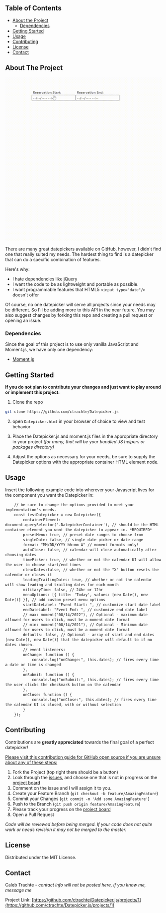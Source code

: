 <!-- TABLE OF CONTENTS -->
## Table of Contents

* [About the Project](#about-the-project)
  * [Dependencies](#Dependencies)
* [Getting Started](#getting-started)
* [Usage](#usage)
* [Contributing](#contributing)
* [License](#license)
* [Contact](#contact)


<!-- ABOUT THE PROJECT -->
## About The Project

![DatepickerV1 0 0](https://github.com/ctrachte/Datepicker.js/blob/65613f45108fb9f3d29162b277064d9ef489f54c/Datepicker_V1.0.0.gif)

There are many great datepickers available on GitHub, however, I didn't find one that really suited my needs. The hardest thing to find is a datepicker that can do a specific combination of features.

Here's why:
* I hate dependencies like jQuery
* I want the code to be as lightweight and portable as possible.
* I want programmable features that HTML5 `<input type="date"/>` doesn't offer 

Of course, no one datepicker will serve all projects since your needs may be different. So I'll be adding more to this API in the near future. You may also suggest changes by forking this repo and creating a pull request or opening an issue.

### Dependencies

Since the goal of this project is to use only vanilla JavaScript and Moment.js, we have only one dependency:
* [Moment.js](https://www.momentjs.com/)

<!-- GETTING STARTED -->
## Getting Started
**If you do not plan to contribute your changes and just want to play around or implement this project:**
1. Clone the repo
```sh
git clone https://github.com/ctrachte/Datepicker.js
```
2. open `Datepicker.html` in your browser of choice to view and test behavior
3. Place the Datepicker.js and moment.js files in the appropriate directory in your project *(for many, that will be your bundled JS helpers or packages directory)*

5. Adjust the options as necessary for your needs, be sure to supply the Datepicker options with the appropriate container HTML element node.

<!-- USAGE EXAMPLES -->
## Usage

Insert the following example code into wherever your Javascript lives for the component you want the Datepicker in:
```
    // be sure to change the options provided to meet your implementation's needs.
    const testDatepicker = new Datepicker({
        containerElement: document.querySelector('.DatepickerContainer'), // should be the HTML container element you want the datepicker to appear in. *REQUIRED*
        presetMenu: true, // preset date ranges to choose from
        singleDate: false, // single date picker or date range
        format: "MM/DD/YYYY hh:mm A" // moment formats only!
        autoClose: false, // calendar will close automatically after choosing dates
        timePicker: true, // whether or not the calendar UI will allow the user to choose start/end times
        clearDates:false, // whether or not the "X" button resets the calendar or closes it
        leadingTrailingDates: true, // whether or not the calendar will show leading and trailing dates for each month
        militaryTime: false, // 24hr or 12hr
        menuOptions: [{ title: 'Today', values: [new Date(), new Date()] }], // add custom preset menu options
        startDateLabel: "Event Start: ", // customize start date label
        endDateLabel: "Event End: ", // customize end date label
        // max: moment("08/14/2022"), // Optional - maximum date allowed for users to click, must be a moment date format
        // min: moment("08/14/2021"), // Optional - Minimum date allowed for users to click, must be a moment date format
        defaults: false, // Optional - array of start and end dates [new Date(), new Date()] that the datepicker will default to if no dates chosen.
        // event listeners:
        onChange: function () {
            console.log("onChange:", this.dates); // fires every time a date or time is changed
        },
        onSubmit: function () {
            console.log("onSubmit:", this.dates); // fires every time the user clicks the checkmark button on the calendar
        },
        onClose: function () {
            console.log("onClose:", this.dates); // fires every time the calendar UI is closed, with or without selection
        }
    });
```

<!-- CONTRIBUTING -->
## Contributing

Contributions are **greatly appreciated** towards the final goal of a perfect datepicker!

[Please visit this contribution guide for GitHub open source if you are unsure about any of these steps:](https://gist.github.com/Chaser324/ce0505fbed06b947d962)

1. Fork the Project (top right there should be a button)
2. Look through the [issues](https://github.com/ctrachte/Datepicker.js/issues), and choose one that is not in progress on the [project board](https://github.com/ctrachte/Datepicker.js/projects/1)
3. Comment on the issue and I will assign it to you.
4. Create your Feature Branch (`git checkout -b feature/AmazingFeature`)
5. Commit your Changes (`git commit -m 'Add some AmazingFeature'`)
6. Push to the Branch (`git push origin feature/AmazingFeature`)
7. Please track your progress on the [project board](https://github.com/ctrachte/Datepicker.js/projects/1)
8. Open a Pull Request 

*Code will be reviewed before being merged. If your code does not quite work or needs revision it may not be merged to the master.*


<!-- LICENSE -->
## License

Distributed under the MIT License. 


<!-- CONTACT -->
## Contact

Caleb Trachte - *contact info will not be posted here, if you know me, message me*

Project Link: [https://github.com/ctrachte/Datepicker.js/projects/1](https://github.com/ctrachte/Datepicker.js/projects/1)
